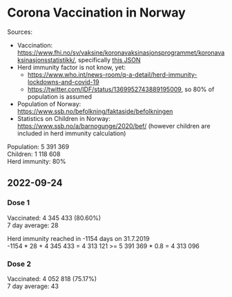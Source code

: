# Corona Vaccination in Norway

Sources:

- Vaccination: <https://www.fhi.no/sv/vaksine/koronavaksinasjonsprogrammet/koronavaksinasjonsstatistikk/>, specifically [this JSON](https://www.fhi.no/api/chartdata/api/99119)
- Herd immunity factor is not know, yet:
  - <https://www.who.int/news-room/q-a-detail/herd-immunity-lockdowns-and-covid-19>
  - <https://twitter.com/IDF/status/1369952743889195009>, so 80% of population is assumed
- Population of Norway: <https://www.ssb.no/befolkning/faktaside/befolkningen>
- Statistics on Children in Norway: https://www.ssb.no/a/barnogunge/2020/bef/ (however children are included in herd immunity calculation)

Population: 5 391 369  
Children: 1 118 608  
Herd immunity: 80%  

## 2022-09-24

### Dose 1

Vaccinated: 4 345 433 (80.60%)  
7 day average: 28

Herd immunity reached in -1154 days on 31.7.2019  
-1154 * 28 + 4 345 433 = 4 313 121 >= 5 391 369 * 0.8 = 4 313 096

### Dose 2

Vaccinated: 4 052 818 (75.17%)  
7 day average: 43

